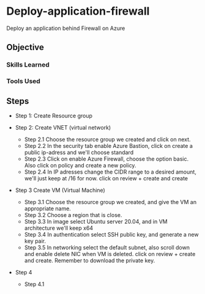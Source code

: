 # Deploy-application-firewall
Deploy an application behind Firewall on Azure

## Objective


### Skills Learned



### Tools Used



## Steps

- Step 1: Create Resource group
  
- Step 2: Create VNET (virtual network)
  - Step 2.1 Choose the resource group we created and click on next.
  - Step 2.2 In the security tab enable Azure Bastion, click on create a public ip-adress and we'll choose standard
  - Step 2.3 Click on enable Azure Firewall, choose the option basic. Also click on policy and create a new policy.
  - Step 2.4 In IP adresses change the CIDR range to a desired amount, we'll just keep at /16 for now. click on review + create and create
- Step 3 Create VM (Virtual Machine)
  - Step 3.1 Choose the resource group we created, and give the VM an appropriate name.
  - Step 3.2 Choose a region that is close.
  - Step 3.3 In image select Ubuntu server 20.04, and in VM architecture we'll keep x64
  - Step 3.4 In authentication select SSH public key, and generate a new key pair.
  - Step 3.5 In networking select the default subnet, also scroll down and enable delete NIC when VM is deleted. click on review + create and create. Remember to download the private key.
 - Step 4
   - Step 4.1
